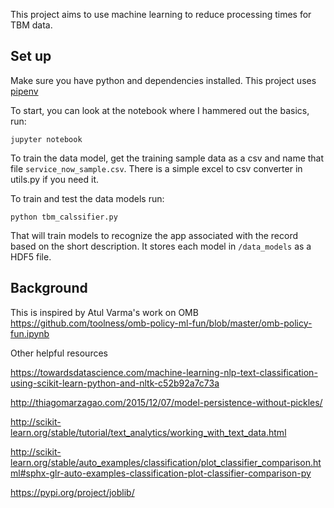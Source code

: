 This project aims to use machine learning to reduce processing times for TBM data. 

## Set up

Make sure you have python and dependencies installed. This project uses [pipenv](https://docs.pipenv.org/)

To start, you can look at the notebook where I hammered out the basics, run:

```
jupyter notebook
```

To train the data model, get the training sample data as a csv and name that file `service_now_sample.csv`. There is a simple excel to csv converter in utils.py if you need it.

To train and test the data models run:

```
python tbm_calssifier.py
```

That will train models to recognize the app associated with the record based on the short description. It stores each model in `/data_models` as a HDF5 file.





## Background

This is inspired by Atul Varma's work on OMB
https://github.com/toolness/omb-policy-ml-fun/blob/master/omb-policy-fun.ipynb


Other helpful resources

https://towardsdatascience.com/machine-learning-nlp-text-classification-using-scikit-learn-python-and-nltk-c52b92a7c73a

http://thiagomarzagao.com/2015/12/07/model-persistence-without-pickles/

http://scikit-learn.org/stable/tutorial/text_analytics/working_with_text_data.html

http://scikit-learn.org/stable/auto_examples/classification/plot_classifier_comparison.html#sphx-glr-auto-examples-classification-plot-classifier-comparison-py

https://pypi.org/project/joblib/